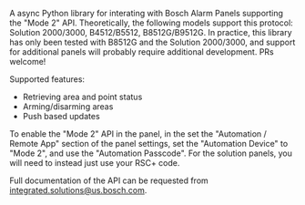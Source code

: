A async Python library for interating with Bosch Alarm Panels supporting the "Mode 2" API.
Theoretically, the following models support this protocol: Solution 2000/3000, B4512/B5512, B8512G/B9512G. In practice, this library has only been tested with B8512G and the Solution 2000/3000, and support for additional panels will probably require additional development. PRs welcome!

Supported features:
- Retrieving area and point status
- Arming/disarming areas
- Push based updates

To enable the "Mode 2" API in the panel, in the set the "Automation / Remote App" section of the panel settings, set the "Automation Device" to "Mode 2", and use the "Automation Passcode".
For the solution panels, you will need to instead just use your RSC+ code.

Full documentation of the API can be requested from
integrated.solutions@us.bosch.com.
